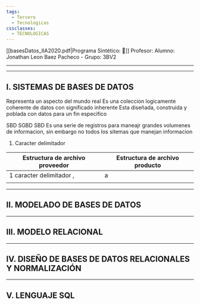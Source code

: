 ```yaml
---
tags:
  - Tercero
  - Tecnologicas
cssclasses:
  - TECNOLOGICAS
---
```

[[basesDatos_IIA2020.pdf|Programa Sintético: 📄]]
Profesor: 
Alumno: Jonathan Leon Baez Pacheco - Grupo: 3BV2
____
____
## I.  SISTEMAS DE BASES DE DATOS

Representa un aspecto del mundo real
Es una coleccion logicamente coherente de datos con significado inherente
Esta diseñada, construida y poblada con datos para un fin especifico

SBD SGBD
SBD Es una serie de registros para maneajr grandes volumenes de informacion, sin embargo no todos los sitemas que manejan informacion

1. Caracter delimitador

| Estructura de archivo proveedor | Estructura de archivo producto |
| ------------------------------- | ------------------------------ |
| 1 caracter delimitador ,        | a                              |
|                                 |                                |



____
## II.  MODELADO DE BASES DE DATOS

____
## III.  MODELO RELACIONAL

____
## IV.  DISEÑO DE BASES DE DATOS RELACIONALES Y NORMALIZACIÓN

____
## V.  LENGUAJE SQL


